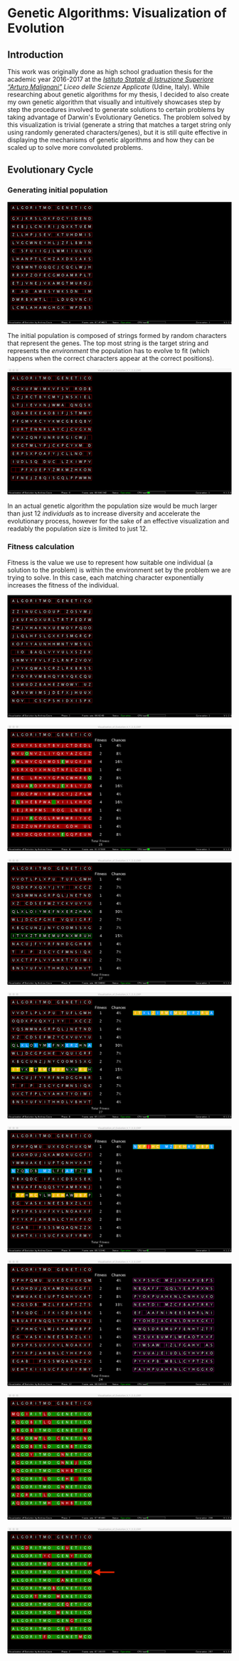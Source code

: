 # Genetic Algorithms: Visualization of Evolution

## Introduction
This work was originally done as high school graduation thesis for the academic year 2016-2017 at the <em> [Istituto Statale di Istruzione Superiore “Arturo Malignani”](http://www.malignani.ud.it) Liceo delle Scienze Applicate</em> (Udine, Italy). While researching about genetic algorithms for my thesis, I decided to also create my own genetic algorithm that visually and intuitively showcases step by step the procedures involved to generate solutions to certain problems by taking advantage of Darwin's Evolutionary Genetics. The problem solved by this visualization is trivial (generate a string that matches a target string only using randomly generated characters/genes), but it is still quite effective in displaying the mechanisms of genetic algorithms and how they can be scaled up to solve more convoluted problems.


## Evolutionary Cycle

### Generating initial population 

![Generating initial population](/figures/initial-generation.gif "Generating initial population")

The initial population is composed of strings formed by random characters that represent the genes. The top most string is the target string and represents the *environment* the population has to evolve to fit (which happens when the correct characters appear at the correct positions). 

![Initial population](/figures/initial-population.png "Initial population")

In an actual genetic algorithm the population size would be much larger than just 12 *individuals* as to increase diversity and accelerate the evolutionary process, however for the sake of an effective visualization and readably the population size is limited to just 12.

### Fitness calculation

Fitness is the value we use to represent how suitable one individual (a solution to the problem) is within the environment set by the problem we are trying to solve. In this case, each matching character exponentially increases the fitness of the individual.

![Fitness calculation animation](/figures/fitness.gif "Fitness calculation animation")

![Fitness calculation and chances of reproduction](/figures/fitness-calculation.png "Fitness calculation")

![Parents selection](/figures/parents-selection.png "Parents selection")

![Child Generation](/figures/child-generation.png "Child Generation")

![Mutation on a child's gene](/figures/mutation.png "Mutation on a child's gene")

![New population](/figures/new-population.png "New population")

![Generation 206](/figures/generation-206.png "Generation 206")

![Perfect individual](/figures/generation-287-final.png "Perfect individual")